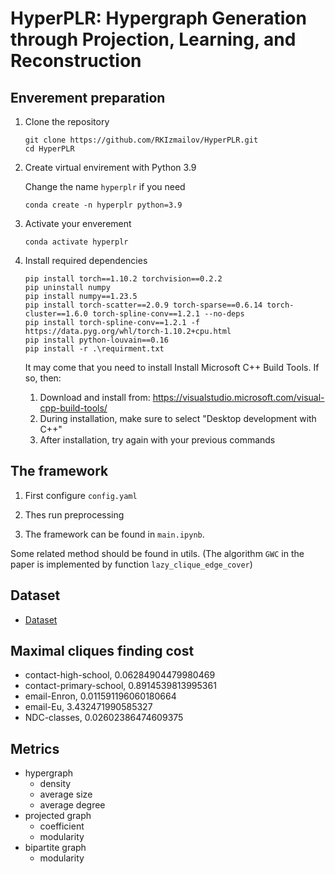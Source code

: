 # HyperPLR: Hypergraph Generation through Projection, Learning, and Reconstruction

## Enverement preparation

1. Clone the repository
    ```
    git clone https://github.com/RKIzmailov/HyperPLR.git
    cd HyperPLR
    ```

2. Create virtual envirement with Python 3.9

    Change the name `hyperplr` if you need
    ```
    conda create -n hyperplr python=3.9
    ```

3. Activate your enverement

    ```
    conda activate hyperplr
    ```

4. Install required dependencies 

    ```
    pip install torch==1.10.2 torchvision==0.2.2
    pip uninstall numpy
    pip install numpy==1.23.5
    pip install torch-scatter==2.0.9 torch-sparse==0.6.14 torch-cluster==1.6.0 torch-spline-conv==1.2.1 --no-deps
    pip install torch-spline-conv==1.2.1 -f https://data.pyg.org/whl/torch-1.10.2+cpu.html
    pip install python-louvain==0.16
    pip install -r .\requirment.txt
    ```

    It may come that you need to install Install Microsoft C++ Build Tools. If so, then:
    1) Download and install from: https://visualstudio.microsoft.com/visual-cpp-build-tools/
    2) During installation, make sure to select "Desktop development with C++"
    3) After installation, try again with your previous commands 
    
## The framework

1. First configure `config.yaml`

2. Thes run preprocessing

3. The framework can be found in ``main.ipynb``.

Some related method should be found in utils. (The algorithm ``GWC`` in the paper is implemented by function ``lazy_clique_edge_cover``)


## Dataset

- [Dataset](https://www.cs.cornell.edu/~arb/data/)

## Maximal cliques finding cost

- contact-high-school, 0.06284904479980469
- contact-primary-school, 0.8914539813995361
- email-Enron, 0.011591196060180664
- email-Eu, 3.432471990585327
- NDC-classes, 0.02602386474609375


## Metrics

- hypergraph
  - density
  - average size
  - average degree
- projected graph
  - coefficient
  - modularity
- bipartite graph
  - modularity